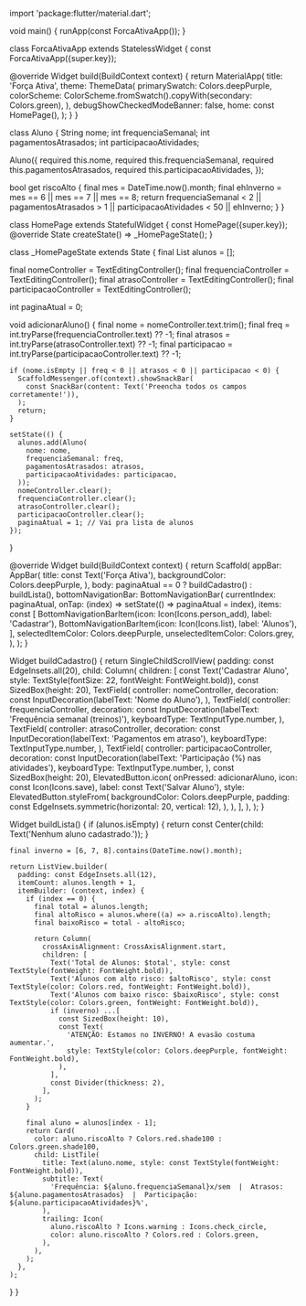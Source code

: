 import 'package:flutter/material.dart';

void main() {
  runApp(const ForcaAtivaApp());
}

class ForcaAtivaApp extends StatelessWidget {
  const ForcaAtivaApp({super.key});

  @override
  Widget build(BuildContext context) {
    return MaterialApp(
      title: 'Força Ativa',
      theme: ThemeData(
        primarySwatch: Colors.deepPurple,
        colorScheme: ColorScheme.fromSwatch().copyWith(secondary: Colors.green),
      ),
      debugShowCheckedModeBanner: false,
      home: const HomePage(),
    );
  }
}

class Aluno {
  String nome;
  int frequenciaSemanal;
  int pagamentosAtrasados;
  int participacaoAtividades;

  Aluno({
    required this.nome,
    required this.frequenciaSemanal,
    required this.pagamentosAtrasados,
    required this.participacaoAtividades,
  });

  bool get riscoAlto {
    final mes = DateTime.now().month;
    final ehInverno = mes == 6 || mes == 7 || mes == 8;
    return frequenciaSemanal < 2 || pagamentosAtrasados > 1 || participacaoAtividades < 50 || ehInverno;
  }
}

class HomePage extends StatefulWidget {
  const HomePage({super.key});
  @override
  State<HomePage> createState() => _HomePageState();
}

class _HomePageState extends State<HomePage> {
  final List<Aluno> alunos = [];

  final nomeController = TextEditingController();
  final frequenciaController = TextEditingController();
  final atrasoController = TextEditingController();
  final participacaoController = TextEditingController();

  int paginaAtual = 0;

  void adicionarAluno() {
    final nome = nomeController.text.trim();
    final freq = int.tryParse(frequenciaController.text) ?? -1;
    final atrasos = int.tryParse(atrasoController.text) ?? -1;
    final participacao = int.tryParse(participacaoController.text) ?? -1;

    if (nome.isEmpty || freq < 0 || atrasos < 0 || participacao < 0) {
      ScaffoldMessenger.of(context).showSnackBar(
        const SnackBar(content: Text('Preencha todos os campos corretamente!')),
      );
      return;
    }

    setState(() {
      alunos.add(Aluno(
        nome: nome,
        frequenciaSemanal: freq,
        pagamentosAtrasados: atrasos,
        participacaoAtividades: participacao,
      ));
      nomeController.clear();
      frequenciaController.clear();
      atrasoController.clear();
      participacaoController.clear();
      paginaAtual = 1; // Vai pra lista de alunos
    });
  }

  @override
  Widget build(BuildContext context) {
    return Scaffold(
      appBar: AppBar(
        title: const Text('Força Ativa'),
        backgroundColor: Colors.deepPurple,
      ),
      body: paginaAtual == 0 ? buildCadastro() : buildLista(),
      bottomNavigationBar: BottomNavigationBar(
        currentIndex: paginaAtual,
        onTap: (index) => setState(() => paginaAtual = index),
        items: const [
          BottomNavigationBarItem(icon: Icon(Icons.person_add), label: 'Cadastrar'),
          BottomNavigationBarItem(icon: Icon(Icons.list), label: 'Alunos'),
        ],
        selectedItemColor: Colors.deepPurple,
        unselectedItemColor: Colors.grey,
      ),
    );
  }

  Widget buildCadastro() {
    return SingleChildScrollView(
      padding: const EdgeInsets.all(20),
      child: Column(
        children: [
          const Text('Cadastrar Aluno', style: TextStyle(fontSize: 22, fontWeight: FontWeight.bold)),
          const SizedBox(height: 20),
          TextField(
            controller: nomeController,
            decoration: const InputDecoration(labelText: 'Nome do Aluno'),
          ),
          TextField(
            controller: frequenciaController,
            decoration: const InputDecoration(labelText: 'Frequência semanal (treinos)'),
            keyboardType: TextInputType.number,
          ),
          TextField(
            controller: atrasoController,
            decoration: const InputDecoration(labelText: 'Pagamentos em atraso'),
            keyboardType: TextInputType.number,
          ),
          TextField(
            controller: participacaoController,
            decoration: const InputDecoration(labelText: 'Participação (%) nas atividades'),
            keyboardType: TextInputType.number,
          ),
          const SizedBox(height: 20),
          ElevatedButton.icon(
            onPressed: adicionarAluno,
            icon: const Icon(Icons.save),
            label: const Text('Salvar Aluno'),
            style: ElevatedButton.styleFrom(
              backgroundColor: Colors.deepPurple,
              padding: const EdgeInsets.symmetric(horizontal: 20, vertical: 12),
            ),
          ),
        ],
      ),
    );
  }

  Widget buildLista() {
    if (alunos.isEmpty) {
      return const Center(child: Text('Nenhum aluno cadastrado.'));
    }

    final inverno = [6, 7, 8].contains(DateTime.now().month);

    return ListView.builder(
      padding: const EdgeInsets.all(12),
      itemCount: alunos.length + 1,
      itemBuilder: (context, index) {
        if (index == 0) {
          final total = alunos.length;
          final altoRisco = alunos.where((a) => a.riscoAlto).length;
          final baixoRisco = total - altoRisco;

          return Column(
            crossAxisAlignment: CrossAxisAlignment.start,
            children: [
              Text('Total de Alunos: $total', style: const TextStyle(fontWeight: FontWeight.bold)),
              Text('Alunos com alto risco: $altoRisco', style: const TextStyle(color: Colors.red, fontWeight: FontWeight.bold)),
              Text('Alunos com baixo risco: $baixoRisco', style: const TextStyle(color: Colors.green, fontWeight: FontWeight.bold)),
              if (inverno) ...[
                const SizedBox(height: 10),
                const Text(
                  'ATENÇÃO: Estamos no INVERNO! A evasão costuma aumentar.',
                  style: TextStyle(color: Colors.deepPurple, fontWeight: FontWeight.bold),
                ),
              ],
              const Divider(thickness: 2),
            ],
          );
        }

        final aluno = alunos[index - 1];
        return Card(
          color: aluno.riscoAlto ? Colors.red.shade100 : Colors.green.shade100,
          child: ListTile(
            title: Text(aluno.nome, style: const TextStyle(fontWeight: FontWeight.bold)),
            subtitle: Text(
              'Frequência: ${aluno.frequenciaSemanal}x/sem  |  Atrasos: ${aluno.pagamentosAtrasados}  |  Participação: ${aluno.participacaoAtividades}%',
            ),
            trailing: Icon(
              aluno.riscoAlto ? Icons.warning : Icons.check_circle,
              color: aluno.riscoAlto ? Colors.red : Colors.green,
            ),
          ),
        );
      },
    );
  }
}
